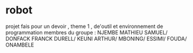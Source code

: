 # robot
projet fais pour un devoir , theme 1 , de'outil et environnement de programmation
membres du groupe :
NJEMBE MATHIEU SAMUEL/
DONFACK FRANCK DURELL/
KEUNI ARTHUR/
MBONING/
ESSIMI/
FOUDA/
ONAMBELE
